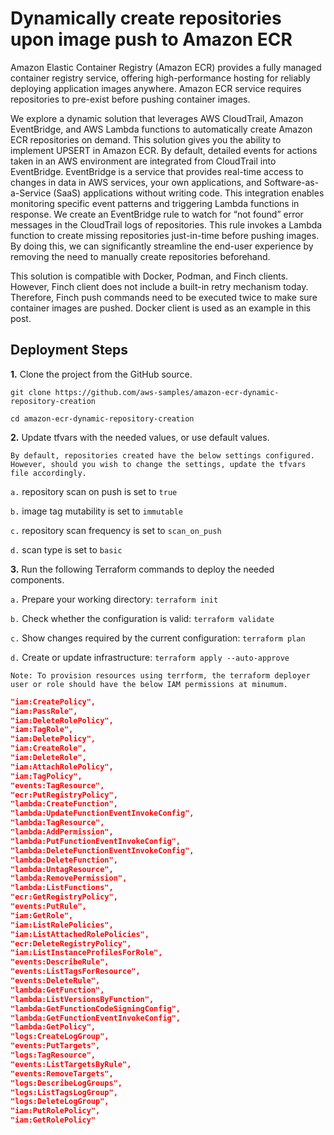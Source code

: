 # Dynamically create repositories upon image push to Amazon ECR

Amazon Elastic Container Registry (Amazon ECR) provides a fully managed container registry service, offering high-performance hosting for reliably deploying application images anywhere. Amazon ECR service requires repositories to pre-exist before pushing container images.

We explore a dynamic solution that leverages AWS CloudTrail, Amazon EventBridge, and AWS Lambda functions to automatically create Amazon ECR repositories on demand. This solution gives you the ability to implement UPSERT in Amazon ECR. By default, detailed events for actions taken in an AWS environment are integrated from CloudTrail into EventBridge. EventBridge is a service that provides real-time access to changes in data in AWS services, your own applications, and Software-as-a-Service (SaaS) applications without writing code. This integration enables monitoring specific event patterns and triggering Lambda functions in response. We create an EventBridge rule to watch for “not found” error messages in the CloudTrail logs of repositories. This rule invokes a Lambda function to create missing repositories just-in-time before pushing images. By doing this, we can significantly streamline the end-user experience by removing the need to manually create repositories beforehand.

This solution is compatible with Docker, Podman, and Finch clients. However, Finch client does not include a built-in retry mechanism today. Therefore, Finch push commands need to be executed twice to make sure container images are pushed. Docker client is used as an example in this post.

## Deployment Steps

**1.** Clone the project from the GitHub source.

```
git clone https://github.com/aws-samples/amazon-ecr-dynamic-repository-creation

cd amazon-ecr-dynamic-repository-creation
```

**2.** Update tfvars with the needed values, or use default values.


```By default, repositories created have the below settings configured. However, should you wish to change the settings, update the tfvars file accordingly.```

`a.` repository scan on push is set to `true`

`b.` image tag mutability is set to `immutable`

`c.` repository scan frequency is set to `scan_on_push`

`d.` scan type is set to `basic`


**3.** Run the following Terraform commands to deploy the needed components.


`a.` Prepare your working directory: `terraform init`

`b.` Check whether the configuration is valid: `terraform validate`

`c.` Show changes required by the current configuration: `terraform plan`

`d.` Create or update infrastructure: `terraform apply --auto-approve`


`Note: To provision resources using terrform, the terraform deployer user or role should have the below IAM permissions at minumum.` 

```json
"iam:CreatePolicy",
"iam:PassRole",
"iam:DeleteRolePolicy",
"iam:TagRole",
"iam:DeletePolicy",
"iam:CreateRole",
"iam:DeleteRole",
"iam:AttachRolePolicy",
"iam:TagPolicy",
"events:TagResource",
"ecr:PutRegistryPolicy",
"lambda:CreateFunction",
"lambda:UpdateFunctionEventInvokeConfig",
"lambda:TagResource",
"lambda:AddPermission",
"lambda:PutFunctionEventInvokeConfig",
"lambda:DeleteFunctionEventInvokeConfig",
"lambda:DeleteFunction",
"lambda:UntagResource",
"lambda:RemovePermission",
"lambda:ListFunctions",
"ecr:GetRegistryPolicy",
"events:PutRule",
"iam:GetRole",
"iam:ListRolePolicies",
"iam:ListAttachedRolePolicies",
"ecr:DeleteRegistryPolicy",
"iam:ListInstanceProfilesForRole",
"events:DescribeRule",
"events:ListTagsForResource",
"events:DeleteRule",
"lambda:GetFunction",
"lambda:ListVersionsByFunction",
"lambda:GetFunctionCodeSigningConfig",
"lambda:GetFunctionEventInvokeConfig",
"lambda:GetPolicy",
"logs:CreateLogGroup",
"events:PutTargets",
"logs:TagResource",
"events:ListTargetsByRule",
"events:RemoveTargets",
"logs:DescribeLogGroups",
"logs:ListTagsLogGroup",
"logs:DeleteLogGroup",
"iam:PutRolePolicy",
"iam:GetRolePolicy"
```